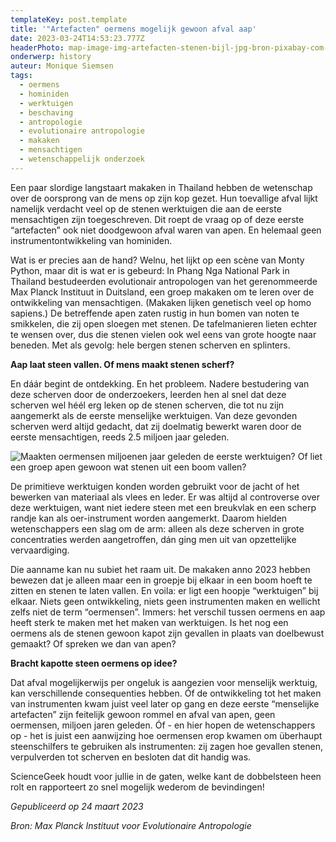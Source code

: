```yaml
---
templateKey: post.template
title: '"Artefacten" oermens mogelijk gewoon afval aap'
date: 2023-03-24T14:53:23.777Z
headerPhoto: map-image-img-artefacten-stenen-bijl-jpg-bron-pixabay-com-onderschrift-artefacten-stenen-bijl
onderwerp: history
auteur: Monique Siemsen
tags:
  - oermens
  - hominiden
  - werktuigen
  - beschaving
  - antropologie
  - evolutionaire antropologie
  - makaken
  - mensachtigen
  - wetenschappelijk onderzoek
---
```

Een paar slordige langstaart makaken in Thailand hebben de wetenschap over de oorsprong van de mens op zijn kop gezet. Hun toevallige afval lijkt namelijk verdacht veel op de stenen werktuigen die aan de eerste mensachtigen zijn toegeschreven. Dit roept de vraag op of deze eerste “artefacten” ook niet doodgewoon afval waren van apen. En helemaal geen instrumentontwikkeling van hominiden.



Wat is er precies aan de hand? Welnu, het lijkt op een scène van Monty Python, maar dit is wat er is gebeurd: In Phang Nga National Park in Thailand bestudeerden evolutionair antropologen van het gerenommeerde Max Planck Instituut in Duitsland, een groep makaken om te leren over de ontwikkeling van mensachtigen. (Makaken lijken genetisch veel op homo sapiens.) De betreffende apen zaten rustig in hun bomen van noten te smikkelen, die zij open sloegen met stenen. De tafelmanieren lieten echter te wensen over, dus die stenen vielen ook wel eens van grote hoogte naar beneden. Met als gevolg: hele bergen stenen scherven en splinters.



**Aap laat steen vallen. Of mens maakt stenen scherf?**

En dáár begint de ontdekking. En het probleem. Nadere bestudering van deze scherven door de onderzoekers, leerden hen al snel dat deze scherven wel héél erg leken op de stenen scherven, die tot nu zijn aangemerkt als de eerste menselijke werktuigen. Van deze gevonden scherven werd altijd gedacht, dat zij doelmatig bewerkt waren door de eerste mensachtigen, reeds 2.5 miljoen jaar geleden. 

![Maakten oermensen miljoenen jaar geleden de eerste werktuigen? Of liet een groep apen gewoon wat stenen uit een boom vallen?](/img/artefacten-oermens.jpg "Pixabay.com")

De primitieve werktuigen konden worden gebruikt voor de jacht of het bewerken van materiaal als vlees en leder. Er was altijd al controverse over deze werktuigen, want niet iedere steen met een breukvlak en een scherp randje kan als oer-instrument worden aangemerkt. Daarom hielden wetenschappers een slag om de arm: alleen als deze scherven in grote concentraties werden aangetroffen, dán ging men uit van opzettelijke vervaardiging.

Die aanname kan nu subiet het raam uit. De makaken anno 2023 hebben bewezen dat je alleen maar een in groepje bij elkaar in een boom hoeft te zitten en stenen te laten vallen. En voila: er ligt een hoopje “werktuigen” bij elkaar. Niets geen ontwikkeling, niets geen instrumenten maken en wellicht zelfs niet de term “oermensen”. Immers: het verschil tussen oermens en aap heeft sterk te maken met het maken van werktuigen. Is het nog een oermens als de stenen gewoon kapot zijn gevallen in plaats van doelbewust gemaakt? Of spreken we dan van apen?



**Bracht kapotte steen oermens op idee?**

Dat afval mogelijkerwijs per ongeluk is aangezien voor menselijk werktuig, kan verschillende consequenties hebben. Óf de ontwikkeling tot het maken van instrumenten kwam juist veel later op gang en deze eerste “menselijke artefacten” zijn feitelijk gewoon rommel en afval van apen, geen oermensen, miljoen jaren geleden. Óf - en hier hopen de wetenschappers op - het is juist een aanwijzing hoe oermensen erop kwamen om überhaupt steenschilfers te gebruiken als instrumenten: zij zagen hoe gevallen stenen, verpulverden tot scherven en besloten dat dit handig was. 



ScienceGeek houdt voor jullie in de gaten, welke kant de dobbelsteen heen rolt en rapporteert zo snel mogelijk wederom de bevindingen!



*Gepubliceerd op 24 maart 2023*

*B﻿ron: Max Planck Instituut voor Evolutionaire Antropologie*